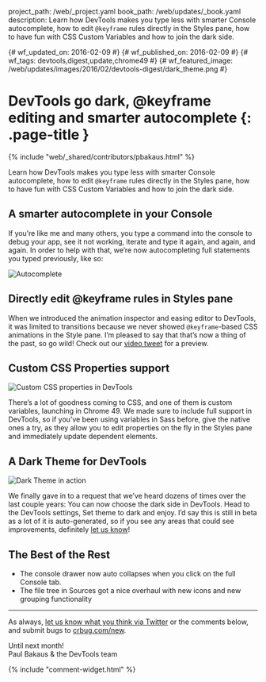 project_path: /web/_project.yaml
book_path: /web/updates/_book.yaml
description: Learn how DevTools makes you type less with smarter Console autocomplete, how to edit <code>@keyframe</code> rules directly in the Styles pane, how to have fun with CSS Custom Variables and how to join the dark side.

{# wf_updated_on: 2016-02-09 #}
{# wf_published_on: 2016-02-09 #}
{# wf_tags: devtools,digest,update,chrome49 #}
{# wf_featured_image: /web/updates/images/2016/02/devtools-digest/dark_theme.png #}

# DevTools go dark, @keyframe editing and smarter autocomplete {: .page-title }

{% include "web/_shared/contributors/pbakaus.html" %}



Learn how DevTools makes you type less with smarter Console autocomplete, how to edit <code>@keyframe</code> rules directly in the Styles pane, how to have fun with CSS Custom Variables and how to join the dark side.

## A smarter autocomplete in your Console

If you’re like me and many others, you type a command into the console to debug your app, see it not working, iterate and type it again, and again, and again. In order to help with that, we’re now autocompleting full statements you typed previously, like so:

![Autocomplete](/web/updates/images/2016/02/devtools-digest/autocomplete.png)

## Directly edit @keyframe rules in Styles pane

When we introduced the animation inspector and easing editor to DevTools, it was limited to transitions because we never showed `@keyframe`-based CSS animations in the Style pane. I’m pleased to say that that’s now a thing of the past, so go wild! Check out our [video tweet](https://twitter.com/ChromeDevTools/status/694966453376675840) for a preview.

## Custom CSS Properties support

![Custom CSS properties in DevTools](/web/updates/images/2016/02/devtools-digest/css-custom-properties.gif)

There’s a lot of goodness coming to CSS, and one of them is custom variables, launching in Chrome 49. We made sure to include full support in DevTools, so if you’ve been using variables in Sass before, give the native ones a try, as they allow you to edit properties on the fly in the Styles pane and immediately update dependent elements.

## A Dark Theme for DevTools

![Dark Theme in action](/web/updates/images/2016/02/devtools-digest/dark_theme.png)

We finally gave in to a request that we’ve heard dozens of times over the last couple years: You can now choose the dark side in DevTools. Head to the DevTools settings, Set theme to dark and enjoy. I’d say this is still in beta as a lot of it is auto-generated, so if you see any areas that could see improvements, definitely [let us know](https://crbug.com/new)!

## The Best of the Rest

  * The console drawer now auto collapses when you click on the full Console tab.
  * The file tree in Sources got a nice overhaul with new icons and new grouping functionality

- - -

As always, [let us know what you think via 
Twitter](https://twitter.com/intent/tweet?text=%40ChromeDevTools) or the 
comments below, and submit bugs to [crbug.com/new](https://crbug.com/new).

Until next month!  
Paul Bakaus & the DevTools team

{% include "comment-widget.html" %}
